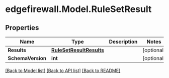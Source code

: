 # edgefirewall.Model.RuleSetResult

## Properties

Name | Type | Description | Notes
------------ | ------------- | ------------- | -------------
**Results** | [**RuleSetResultResults**](RuleSetResultResults.md) |  | [optional] 
**SchemaVersion** | **int** |  | [optional] 

[[Back to Model list]](../README.md#documentation-for-models) [[Back to API list]](../README.md#documentation-for-api-endpoints) [[Back to README]](../README.md)

